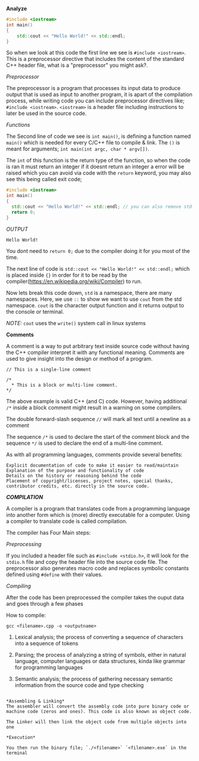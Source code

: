 **Analyze** 
```cpp
#include <iostream>
int main()
{
    std::cout << "Hello World!" << std::endl;
}
```

So when we look at this code the first line we see is `#include <iostream>`. This is a preprocessor directive that includes the content of the standard C++ header file, what is a "preprocessor" you might ask?.

*Preprocessor*

The preprocessor is a program that processes its input data to produce output that is used as input to another program, it is apart of the compilation process, while writing code you can include preprocessor directives like; `#include <iostream>`. `<iostream>` is a header file including instructions to later be used in the source code.

*Functions*

The Second line of code we see is `int main()`, is defining a function named `main()` which is needed for every C/C++ file to compile & link. The `()` is meant for arguments; `int main(int argc, char * argv[])`.

The `int` of this function is the return type of the function, so when the code is ran it must return an integer if it doesnt return an integer a error will be raised which you can avoid via code with the `return` keyword, you may also see this being called exit code;

```cpp
#include <iostream>
int main()
{
  std::cout << "Hello World!" << std::endl; // you can also remove std::endl;
  return 0;
}
```

*OUTPUT*

```
Hello World!

```
You dont need to `return 0;` due to the compiler doing it for you most of the time.


The next line of code is `std::cout << "Hello World!" << std::endl;` which is placed inside `{}` in order for it to be read by the compiler(https://en.wikipedia.org/wiki/Compiler) to run.

Now lets break this code down, `std` is a namespace, there are many namespaces. Here, we use `::` to show we want to use `cout` from the std namespace. `cout` is the character output function and it returns output to the console or terminal. 

*NOTE:* `cout` uses the `write()` system call in linux systems



**Comments**

A comment is a way to put arbitrary text inside source code without having the C++ compiler interpret it with any
functional meaning. Comments are used to give insight into the design or method of a program.

```
// This is a single-line comment

/*
  * This is a block or multi-line comment.
*/
```
The above example is valid C++ (and C) code. However, having additional `/*` inside a block comment might result in
a warning on some compilers.

The double forward-slash sequence `//` will mark all text until a newline as a comment

The sequence `/*` is used to declare the start of the comment block and the sequence `*/` is used to declare the end
of a multi-line comment.

As with all programming languages, comments provide several benefits:

    Explicit documentation of code to make it easier to read/maintain
    Explanation of the purpose and functionality of code
    Details on the history or reasoning behind the code
    Placement of copyright/licenses, project notes, special thanks, contributor credits, etc. directly in the source code.

***COMPILATION***

A compiler is a program that translates code from a programming language into another form which is (more)
directly executable for a computer. Using a compiler to translate code is called compilation.

The compiler has Four Main steps:

*Preprocessing*

If you included a header file such as `#include <stdio.h>`, it will look for the `stdio.h` file and copy the header file into the source code file.
The preprocessor also generates macro code and replaces symbolic constants defined using `#define` with their values.

*Compiling*

After the code has been preprocessed the compiler takes the ouput data and goes through a few phases

How to compile:

```
gcc <filename>.cpp -o <outputname>
```

1. Lexical analysis; the process of converting a sequence of characters into a sequence of tokens

2. Parsing; the process of analyzing a string of symbols, either in natural language, computer languages or data structures, kinda like grammar for programming languages

3. Semantic analysis; the process of gathering necessary semantic information from the source code and type checking
```

*Assembling & Linking*
The assembler will convert the assembly code into pure binary code or machine code (zeros and ones). This code is also known as object code.

The Linker will then link the object code from multiple objects into one

*Execution*

You then run the binary file; `./<filename>` `<filename>.exe` in the terminal
